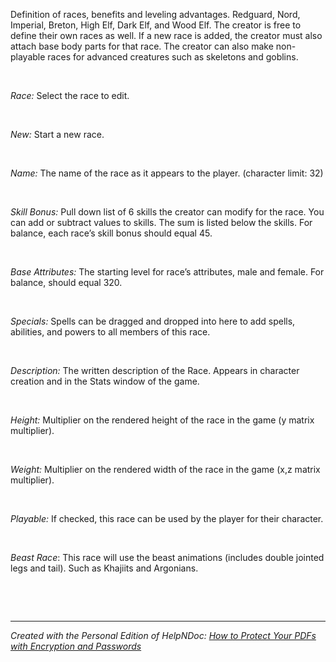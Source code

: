 # 

&nbsp;

Definition of races, benefits and leveling advantages. Redguard, Nord, Imperial, Breton, High Elf, Dark Elf, and Wood Elf. The creator is free to define their own races as well. If a new race is added, the creator must also attach base body parts for that race. The creator can also make non-playable races for advanced creatures such as skeletons and goblins.

&nbsp;

*Race:* Select the race to edit.

&nbsp;

*New:* Start a new race.

&nbsp;

*Name:* The name of the race as it appears to the player. (character limit: 32)

&nbsp;

*Skill Bonus:* Pull down list of 6 skills the creator can modify for the race. You can add or subtract values to skills. The sum is listed below the skills. For balance, each race’s skill bonus should equal 45.

&nbsp;

*Base Attributes:* The starting level for race’s attributes, male and female. For balance, should equal 320.

&nbsp;

*Specials:* Spells can be dragged and dropped into here to add spells, abilities, and powers to all members of this race.

&nbsp;

*Description:* The written description of the Race. Appears in character creation and in the Stats window of the game.

&nbsp;

*Height:* Multiplier on the rendered height of the race in the game (y matrix multiplier).

&nbsp;

*Weight:* Multiplier on the rendered width of the race in the game (x,z matrix multiplier).

&nbsp;

*Playable:* If checked, this race can be used by the player for their character.

&nbsp;

*Beast Race*: This race will use the beast animations (includes double jointed legs and tail). Such as Khajiits and Argonians.

&nbsp;

&nbsp;


***
_Created with the Personal Edition of HelpNDoc: [How to Protect Your PDFs with Encryption and Passwords](<https://www.helpndoc.com/step-by-step-guides/how-to-generate-an-encrypted-password-protected-pdf-document/>)_
